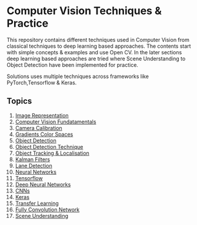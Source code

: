 # Computer Vision Techniques & Practice

This repository contains different techniques used in Computer Vision from classical techniques to deep learning based approaches. The contents start with simple concepts & examples and use Open CV. In the later sections deep learning based approaches are tried where Scene Understanding to Object Detection have been implemented for practice.

Solutions uses multiple techniques across frameworks like PyTorch,Tensorflow & Keras.

## Topics

  1. [Image Representation](https://github.com/amitbcp/computer-vision-nanodegree/tree/cv_v2/01_Image_Representation_Classification)
  2. [Computer Vision Fundatamentals](https://github.com/amitbcp/computer-vision-nanodegree/tree/cv_v2/02_Computer_Vision_Fundamentals)
  3. [Camera Calibration](https://github.com/amitbcp/computer-vision-nanodegree/tree/cv_v2/03_Camera_Calibration)
  4. [Gradients Color Spaces](https://github.com/amitbcp/computer-vision-nanodegree/tree/cv_v2/04_Gradients_Color_Spaces)
  5. [Object Detection](https://github.com/amitbcp/computer-vision-nanodegree/tree/cv_v2/05_Object_Detection)
  6. [Object Detection Technique](https://github.com/amitbcp/computer-vision-nanodegree/tree/cv_v2/06_Object_Detection_Techniques)
  7. [Object Tracking & Localisation](https://github.com/amitbcp/computer-vision-nanodegree/tree/cv_v2/07_Object_Tracking_Localisation)
  8. [Kalman Filters](https://github.com/amitbcp/computer-vision-nanodegree/tree/cv_v2/08_Kalman_Filters)
  9. [Lane Detection](https://github.com/amitbcp/computer-vision-nanodegree/tree/cv_v2/09_ComputerVision_Lane_Detection)
  10. [Neural Networks](https://github.com/amitbcp/computer-vision-nanodegree/tree/cv_v2/10_Neural_Networks)
  11. [Tensorflow](https://github.com/amitbcp/computer-vision-nanodegree/tree/cv_v2/11_Tensorflow)
  12. [Deep Neural Networks](https://github.com/amitbcp/computer-vision-nanodegree/tree/cv_v2/12_Deep_Neural_Networks)
  13. [CNNs](https://github.com/amitbcp/computer-vision-nanodegree/tree/cv_v2/13_CNN)
  14. [Keras](https://github.com/amitbcp/computer-vision-nanodegree/tree/cv_v2/14_Keras)
  15. [Transfer Learning](https://github.com/amitbcp/computer-vision-nanodegree/tree/cv_v2/15_Transfer_Learning)
  16. [Fully Convolution Network](https://github.com/amitbcp/computer-vision-nanodegree/tree/cv_v2/16_Fully_Convolution_Network)
  17. [Scene Understanding](https://github.com/amitbcp/computer-vision-nanodegree/tree/cv_v2/17_Scene_Understanding/07_IOU)
